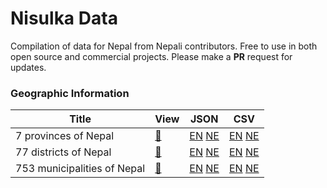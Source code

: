 # Nisulka Data
Compilation of data for Nepal from Nepali contributors. Free to use in both open source and commercial projects. Please make a **PR** request for updates.

### Geographic Information

|Title|View          |JSON       |CSV            |
|-----|--------------|-----------|---------------|
|7 provinces of Nepal|[:link:](/provinces)|[EN](/provinces/provinces-en.json) [NE](/provinces/provinces-ne.json)|[EN](/provinces/provinces-en.csv) [NE](/provinces/provinces-ne.csv)|
|77 districts of Nepal|[:link:](/districts)|[EN](/districts/districts-en.json) [NE](/districts/districts-ne.json)|[EN](/districts/districts-en.csv) [NE](/districts/districts-ne.csv)|
|753 municipalities of Nepal|[:link:](/municipalities)|[EN](/municipalities/municipalities-en.json) [NE](/municipalities/municipalities-ne.json)|[EN](/municipalities/municipalities-en.csv) [NE](/municipalities/municipalities-ne.csv)|
